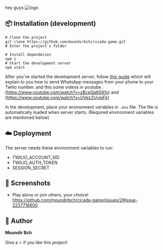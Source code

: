 hey guys 
![logo](https://github.com/moundirbch/cicada-game/assets/131757764/bad06ae2-e550-4232-b721-324e9b0c01f3)
## :package: Installation (development)

```shell
# Clone the project
git clone https://github.com/moundirbch/cicada-game.git
# Enter the project's folder

# Install dependecies
npm i
# Start the development server
npm start
```

After you've started the development server, follow [this guide](https://www.twilio.com/blog/track-whatsapp-message-status-node-js-twilio-api-for-whatsapp) which will explain to you how to send WhatsApp messages from your phone to your Twilio number.
and this some videos in youtube :(https://www.youtube.com/watch?v=zBceQa8S91o) and (https://www.youtube.com/watch?v=UVez2UyjpFk)

In the development, place your environment variables in `.env` file. The file is automatically loaded when server starts. (Required environment variables are mentioned below)

## :cloud: Deployment
The server needs these environment variables to run:

- TWILIO_ACCOUNT_SID
- TWILIO_AUTH_TOKEN
- SESSION_SECRET

## :camera_flash: Screenshots
- Play alone or join others, your choice!
https://github.com/moundirbch/cicada-game/issues/2#issue-2237716600

## :man: Author
**Moundir Bch**

Give a ⭐️ if you like this project!
